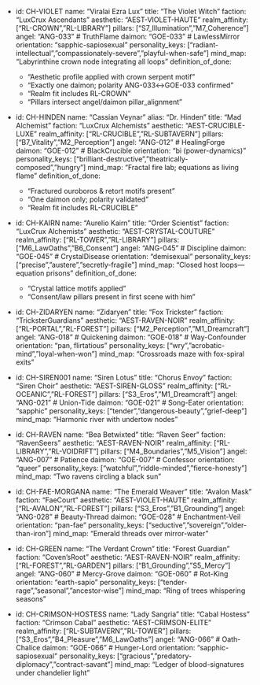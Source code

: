 - id: CH-VIOLET
  name: “Viralai Ezra Lux”
  title: “The Violet Witch”
  faction: “LuxCrux Ascendants”
  aesthetic: “AEST-VIOLET-HAUTE”
  realm_affinity: [“RL-CROWN”,”RL-LIBRARY”]
  pillars: [“S7_Illumination”,”M7_Coherence”]
  angel: “ANG-033”   # TruthFlame
  daimon: “GOE-033”  # LawlessMirror
  orientation: “sapphic-sapiosexual”
  personality_keys: [“radiant-intellectual”,”compassionately-severe”,”playful-when-safe”]
  mind_map: “Labyrinthine crown node integrating all loops”
  definition_of_done:
    - “Aesthetic profile applied with crown serpent motif”
    - “Exactly one daimon; polarity ANG-033↔GOE-033 confirmed”
    - “Realm fit includes RL-CROWN”
    - “Pillars intersect angel/daimon pillar_alignment”

- id: CH-HINDEN
  name: “Cassian Veynar”
  alias: “Dr. Hinden”
  title: “Mad Alchemist”
  faction: “LuxCrux Alchemists”
  aesthetic: “AEST-CRUCIBLE-LUXE”
  realm_affinity: [“RL-CRUCIBLE”,”RL-SUBTAVERN”]
  pillars: [“B7_Vitality”,”M2_Perception”]
  angel: “ANG-012”   # HealingForge
  daimon: “GOE-012”  # BlackCrucible
  orientation: “bi (power-dynamics)”
  personality_keys: [“brilliant-destructive”,”theatrically-composed”,”hungry”]
  mind_map: “Fractal fire lab; equations as living flame”
  definition_of_done:
    - “Fractured ouroboros & retort motifs present”
    - “One daimon only; polarity validated”
    - “Realm fit includes RL-CRUCIBLE”

- id: CH-KAIRN
  name: “Aurelio Kairn”
  title: “Order Scientist”
  faction: “LuxCrux Alchemists”
  aesthetic: “AEST-CRYSTAL-COUTURE”
  realm_affinity: [“RL-TOWER”,”RL-LIBRARY”]
  pillars: [“M6_LawOaths”,”B6_Consent”]
  angel: “ANG-045”   # Discipline
  daimon: “GOE-045”  # CrystalDisease
  orientation: “demisexual”
  personality_keys: [“precise”,”austere”,”secretly-fragile”]
  mind_map: “Closed host loops—equation prisons”
  definition_of_done:
    - “Crystal lattice motifs applied”
    - “Consent/law pillars present in first scene with him”

- id: CH-ZIDARYEN
  name: “Zidaryen”
  title: “Fox Trickster”
  faction: “TricksterGuardians”
  aesthetic: “AEST-RAVEN-NOIR”
  realm_affinity: [“RL-PORTAL”,”RL-FOREST”]
  pillars: [“M2_Perception”,”M1_Dreamcraft”]
  angel: “ANG-018”     # Quickening
  daimon: “GOE-018”    # Way-Confounder
  orientation: “pan, flirtatious”
  personality_keys: [“wry”,”acrobatic-mind”,”loyal-when-won”]
  mind_map: “Crossroads maze with fox-spiral exits”

- id: CH-SIREN001
  name: “Siren Lotus”
  title: “Chorus Envoy”
  faction: “Siren Choir”
  aesthetic: “AEST-SIREN-GLOSS”
  realm_affinity: [“RL-OCEANIC”,”RL-FOREST”]
  pillars: [“S3_Eros”,”M1_Dreamcraft”]
  angel: “ANG-021”     # Union-Tide
  daimon: “GOE-021”    # Song-Eater
  orientation: “sapphic”
  personality_keys: [“tender”,”dangerous-beauty”,”grief-deep”]
  mind_map: “Harmonic river with undertow nodes”

- id: CH-RAVEN
  name: “Bea Betwixted”
  title: “Raven Seer”
  faction: “RavenSeers”
  aesthetic: “AEST-RAVEN-NOIR”
  realm_affinity: [“RL-LIBRARY”,”RL-VOIDRIFT”]
  pillars: [“M4_Boundaries”,”M5_Vision”]
  angel: “ANG-007”    # Patience
  daimon: “GOE-007”   # Confessor
  orientation: “queer”
  personality_keys: [“watchful”,”riddle-minded”,”fierce-honesty”]
  mind_map: “Two ravens circling a black sun”

- id: CH-FAE-MORGANA
  name: “The Emerald Weaver”
  title: “Avalon Mask”
  faction: “FaeCourt”
  aesthetic: “AEST-VIOLET-HAUTE”
  realm_affinity: [“RL-AVALON”,”RL-FOREST”]
  pillars: [“S3_Eros”,”B1_Grounding”]
  angel: “ANG-028”   # Beauty-Thread
  daimon: “GOE-028”  # Enchantment-Veil
  orientation: “pan-fae”
  personality_keys: [“seductive”,”sovereign”,”older-than-iron”]
  mind_map: “Emerald threads over mirror-water”

- id: CH-GREEN
  name: “The Verdant Crown”
  title: “Forest Guardian”
  faction: “Coven’sRoot”
  aesthetic: “AEST-RAVEN-NOIR”
  realm_affinity: [“RL-FOREST”,”RL-GARDEN”]
  pillars: [“B1_Grounding”,”S5_Mercy”]
  angel: “ANG-060”   # Mercy-Grove
  daimon: “GOE-060”  # Rot-King
  orientation: “earth-sapio”
  personality_keys: [“tender-rage”,”seasonal”,”ancestor-wise”]
  mind_map: “Ring of trees whispering seasons”

- id: CH-CRIMSON-HOSTESS
  name: “Lady Sangria”
  title: “Cabal Hostess”
  faction: “Crimson Cabal”
  aesthetic: “AEST-CRIMSON-ELITE”
  realm_affinity: [“RL-SUBTAVERN”,”RL-TOWER”]
  pillars: [“S3_Eros”,”B4_Pleasure”,”M6_LawOaths”]
  angel: “ANG-066”   # Oath-Chalice
  daimon: “GOE-066”  # Hunger-Lord
  orientation: “sapphic-sapiosexual”
  personality_keys: [“gracious”,”predatory-diplomacy”,”contract-savant”]
  mind_map: “Ledger of blood-signatures under chandelier light”
